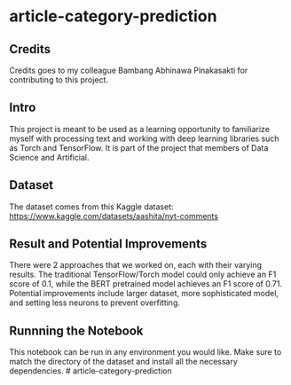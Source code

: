 # article-category-prediction

## Credits
Credits goes to my colleague Bambang Abhinawa Pinakasakti for contributing to this project. 

## Intro
This project is meant to be used as a learning opportunity to familiarize myself with processing text and working with deep learning libraries such as Torch and TensorFlow. It is part of the project that members of Data Science and Artificial.

## Dataset
The dataset comes from this Kaggle dataset: https://www.kaggle.com/datasets/aashita/nyt-comments

## Result and Potential Improvements
There were 2 approaches that we worked on, each with their varying results. The traditional TensorFlow/Torch model could only achieve an F1 score of 0.1, while the BERT pretrained model achieves an F1 score of 0.71. Potential improvements include larger dataset, more sophisticated model, and setting less neurons to prevent overfitting. 

## Runnning the Notebook
This notebook can be run in any environment you would like. Make sure to match the directory of the dataset and install all the necessary dependencies. # article-category-prediction
